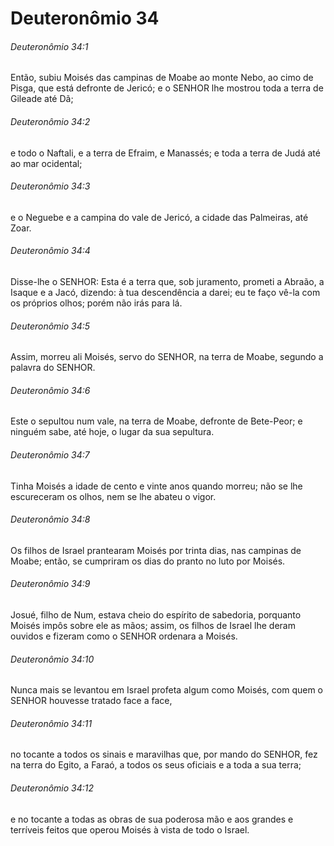 # Deuteronômio 34

###### Deuteronômio 34:1

Então, subiu Moisés das campinas de Moabe ao monte Nebo, ao cimo de Pisga, que está defronte de Jericó; e o SENHOR lhe mostrou toda a terra de Gileade até Dã;

###### Deuteronômio 34:2

e todo o Naftali, e a terra de Efraim, e Manassés; e toda a terra de Judá até ao mar ocidental;

###### Deuteronômio 34:3

e o Neguebe e a campina do vale de Jericó, a cidade das Palmeiras, até Zoar.

###### Deuteronômio 34:4

Disse-lhe o SENHOR: Esta é a terra que, sob juramento, prometi a Abraão, a Isaque e a Jacó, dizendo: à tua descendência a darei; eu te faço vê-la com os próprios olhos; porém não irás para lá.

###### Deuteronômio 34:5

Assim, morreu ali Moisés, servo do SENHOR, na terra de Moabe, segundo a palavra do SENHOR.

###### Deuteronômio 34:6

Este o sepultou num vale, na terra de Moabe, defronte de Bete-Peor; e ninguém sabe, até hoje, o lugar da sua sepultura.

###### Deuteronômio 34:7

Tinha Moisés a idade de cento e vinte anos quando morreu; não se lhe escureceram os olhos, nem se lhe abateu o vigor.

###### Deuteronômio 34:8

Os filhos de Israel prantearam Moisés por trinta dias, nas campinas de Moabe; então, se cumpriram os dias do pranto no luto por Moisés.

###### Deuteronômio 34:9

Josué, filho de Num, estava cheio do espírito de sabedoria, porquanto Moisés impôs sobre ele as mãos; assim, os filhos de Israel lhe deram ouvidos e fizeram como o SENHOR ordenara a Moisés.

###### Deuteronômio 34:10

Nunca mais se levantou em Israel profeta algum como Moisés, com quem o SENHOR houvesse tratado face a face,

###### Deuteronômio 34:11

no tocante a todos os sinais e maravilhas que, por mando do SENHOR, fez na terra do Egito, a Faraó, a todos os seus oficiais e a toda a sua terra;

###### Deuteronômio 34:12

e no tocante a todas as obras de sua poderosa mão e aos grandes e terríveis feitos que operou Moisés à vista de todo o Israel.

